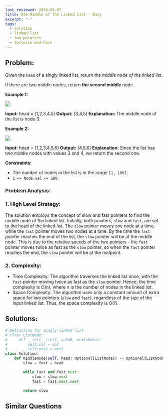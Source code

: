 ```yaml
---
last_reviewed: 2024-03-07
title: 876 Middle of the Linked List - Easy
excerpt: "-"
tags:
  - solution
  - linked-list
  - two-pointers
  - tortoise-and-hare
---
```

## Problem:
Given the `head` of a singly linked list, return _the middle node of the linked list_.

If there are two middle nodes, return **the second middle** node.

**Example 1:**

![](https://assets.leetcode.com/uploads/2021/07/23/lc-midlist1.jpg)

**Input:** head = [1,2,3,4,5]
**Output:** [3,4,5]
**Explanation:** The middle node of the list is node 3.

**Example 2:**

![](https://assets.leetcode.com/uploads/2021/07/23/lc-midlist2.jpg)

**Input:** head = [1,2,3,4,5,6]
**Output:** [4,5,6]
**Explanation:** Since the list has two middle nodes with values 3 and 4, we return the second one.

**Constraints:**

- The number of nodes in the list is in the range `[1, 100]`.
- `1 <= Node.val <= 100`

### Problem Analysis:
### 1. High Level Strategy:

The solution employs the concept of slow and fast pointers to find the middle node of the linked list. Initially, both pointers, `slow` and `fast`, are set to the head of the linked list. The `slow` pointer moves one node at a time, while the `fast` pointer moves two nodes at a time. By the time the `fast` pointer reaches the end of the list, the `slow` pointer will be at the middle node. This is due to the relative speeds of the two pointers - the `fast` pointer moves twice as fast as the `slow` pointer, so when the `fast` pointer reaches the end, the `slow` pointer will be at the midpoint.

### 2. Complexity:

- Time Complexity: The algorithm traverses the linked list once, with the `fast` pointer moving twice as fast as the `slow` pointer. Hence, the time complexity is O(n), where n is the number of nodes in the linked list.
- Space Complexity: The algorithm uses only a constant amount of extra space for two pointers (`slow` and `fast`), regardless of the size of the input linked list. Thus, the space complexity is O(1).

## Solutions:

```python
# Definition for singly-linked list.
# class ListNode:
#     def __init__(self, val=0, next=None):
#         self.val = val
#         self.next = next
class Solution:
    def middleNode(self, head: Optional[ListNode]) -> Optional[ListNode]:
        slow = fast = head

        while fast and fast.next:
            slow = slow.next
            fast = fast.next.next

        return slow
```

## Similar Questions